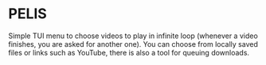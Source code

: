 # PELIS

Simple TUI menu to choose videos to play in infinite loop (whenever a video finishes, you are asked for another one). You can choose from locally saved files or links such as YouTube, there is also a tool for queuing downloads.
